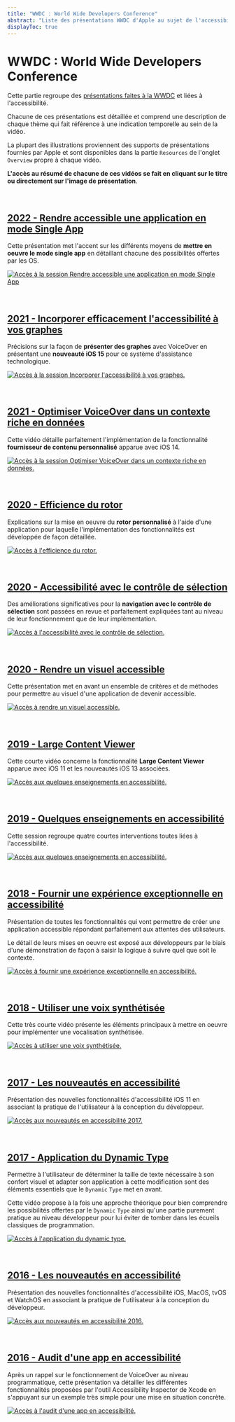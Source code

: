 ```yaml
---
title: "WWDC : World Wide Developers Conference"
abstract: "Liste des présentations WWDC d'Apple au sujet de l'accessibilité"
displayToc: true
---
```


# WWDC : World Wide Developers Conference

Cette partie regroupe des [présentations faites à la WWDC](https://developer.apple.com/videos/) et liées à l'accessibilité.

Chacune de ces présentations est détaillée et comprend une description de chaque thème qui fait référence à une indication temporelle au sein de la vidéo.

La plupart des illustrations proviennent des supports de présentations fournies par Apple et sont disponibles dans la partie `Resources` de l'onglet `Overview` propre à chaque vidéo.

**L'accès au résumé de chacune de ces vidéos se fait en cliquant sur le titre ou directement sur l'image de présentation**.
<br><br><br>


## [2022 - Rendre accessible une application en mode Single App](2022/10152/)
Cette présentation met l'accent sur les différents moyens de **mettre en oeuvre le mode single app** en détaillant chacune des possibilités offertes par les OS.
<a href="2022/10152/">
    
![Accès à la session Rendre accessible une application en mode Single App](../../images/iOSdev/wwdc22-10152.png)
</a>
</br></br></br> 

## [2021 - Incorporer efficacement l'accessibilité à vos graphes](2021/122/)
Précisions sur la façon de **présenter des graphes** avec VoiceOver en présentant une **nouveauté iOS&nbsp;15** pour ce système d'assistance technologique.
<a href="2021/122/">
    
![Accès à la session Incorporer l'accessibilité à vos graphes.](../../images/iOSdev/wwdc21-122.png)
</a>
<br><br><br>
    
## [2021 - Optimiser VoiceOver dans un contexte riche en données](2021/121/)
Cette vidéo détaille parfaitement l'implémentation de la fonctionnalité **fournisseur de contenu personnalisé** apparue avec iOS&nbsp;14.
<a href="2021/121/">
    
![Accès à la session Optimiser VoiceOver dans un contexte riche en données.](../../images/iOSdev/wwdc21-121.png)</a>
</a>
<br><br><br>
    
## [2020 - Efficience du rotor](2020/116/)
Explications sur la mise en oeuvre du **rotor personnalisé** à l'aide d'une application pour laquelle l'implémentation des fonctionnalités est développée de façon détaillée.
<a href="2020/116/">
    
![Accès à l'efficience du rotor.](../../images/iOSdev/wwdc20-116.png)
</a>
<br><br><br>

## [2020 - Accessibilité avec le contrôle de sélection](2020/019/)
Des améliorations significatives pour la **navigation avec le contrôle de sélection** sont passées en revue et parfaitement expliquées tant au niveau de leur fonctionnement que de leur implémentation.
<a href="2020/019/">
    
![Accès à l'accessibilité avec le contrôle de sélection.](../../images/iOSdev/wwdc20-019.png)
</a>
</br></br></br>

## [2020 - Rendre un visuel accessible](2020/020/)
Cette présentation met en avant un ensemble de critères et de méthodes pour permettre au visuel d'une application de devenir accessible.
<a href="2020/020/">
    
![Accès à rendre un visuel accessible.](../../images/iOSdev/wwdc20-020.png)
</a>
</br></br></br>

## [2019 - Large Content Viewer](2019/261/)
Cette courte vidéo concerne la fonctionnalité **Large Content Viewer** apparue avec iOS 11 et les nouveautés iOS 13 associées.
<a href="2019/261/">
    
![Accès aux quelques enseignements en accessibilité.](../../images/iOSdev/wwdc19-261.png)
</a>
<br><br><br>

## [2019 - Quelques enseignements en accessibilité](2019/)
Cette session regroupe quatre courtes interventions toutes liées à l'accessibilité.
<a href="2019/">
    
![Accès aux quelques enseignements en accessibilité.](../../images/iOSdev/wwdc19-000.png)
</a>
<br><br><br>

## [2018 - Fournir une expérience exceptionnelle en accessibilité](2018/230/)
Présentation de toutes les fonctionnalités qui vont permettre de créer une application accessible répondant parfaitement aux attentes des utilisateurs.

Le détail de leurs mises en oeuvre est exposé aux développeurs par le biais d'une démonstration de façon à saisir la logique à suivre quel que soit le contexte.
<a href="2018/230/">
    
![Accès à fournir une expérience exceptionnelle en accessibilité.](../../images/iOSdev/wwdc18-230.png)
</a>
<br><br><br>
    
## [2018 - Utiliser une voix synthétisée](2018/236/)
Cette très courte vidéo présente les éléments principaux à mettre en oeuvre pour implémenter une vocalisation synthétisée.
<a href="2018/236/">
    
![Accès à utiliser une voix synthétisée.](../../images/iOSdev/wwdc18-236.png)
</a>
<br><br><br>
    
## [2017 - Les nouveautés en accessibilité](2017/215/)
Présentation des nouvelles fonctionnalités d'accessibilité iOS 11 en associant la pratique de l'utilisateur à la conception du développeur.
<a href="2017/215/">
    
![Accès aux nouveautés en accessibilité 2017.](../../images/iOSdev/wwdc17-215.png)
</a>
<br><br><br>

## [2017 - Application du Dynamic Type](2017/245/)
Permettre à l'utilisateur de déterminer la taille de texte nécessaire à son confort visuel et adapter son application à cette modification sont des éléments essentiels que le `Dynamic`&nbsp;`Type` met en avant.

Cette vidéo propose à la fois une approche théorique pour bien comprendre les possibilités offertes par le `Dynamic`&nbsp;`Type` ainsi qu'une partie purement pratique au niveau développeur pour lui éviter de tomber dans les écueils classiques de programmation.
<a href="2017/245/">
    
![Accès à l'application du dynamic type.](../../images/iOSdev/wwdc17-245.png)
</a>
<br><br><br>

## [2016 - Les nouveautés en accessibilité](2016/202/)
Présentation des nouvelles fonctionnalités d'accessibilité iOS, MacOS, tvOS et WatchOS en associant la pratique de l'utilisateur à la conception du développeur.
<a href="2016/202/">
    
![Accès aux nouveautés en accessibilité 2016.](../../images/iOSdev/wwdc16-202.png)
</a>
<br><br><br>
    
## [2016 - Audit d'une app en accessibilité](2016/407/)
Après un rappel sur le fonctionnement de <span lang="en">VoiceOver</span> au niveau programmatique, cette présentation va détailler les différentes fonctionnalités proposées par l'outil <span lang="en">Accessibility Inspector</span> de Xcode en s'appuyant sur un exemple très simple pour une mise en situation concrète.
<a href="2016/407/">
    
![Accès à l'audit d'une app en accessibilité.](../../images/iOSdev/wwdc16-407.png)
</a>
